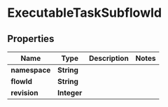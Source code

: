 

# ExecutableTaskSubflowId


## Properties

| Name | Type | Description | Notes |
|------------ | ------------- | ------------- | -------------|
|**namespace** | **String** |  |  |
|**flowId** | **String** |  |  |
|**revision** | **Integer** |  |  |



